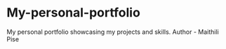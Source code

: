 # My-personal-portfolio
My personal portfolio showcasing my projects and skills.
Author - Maithili Pise
